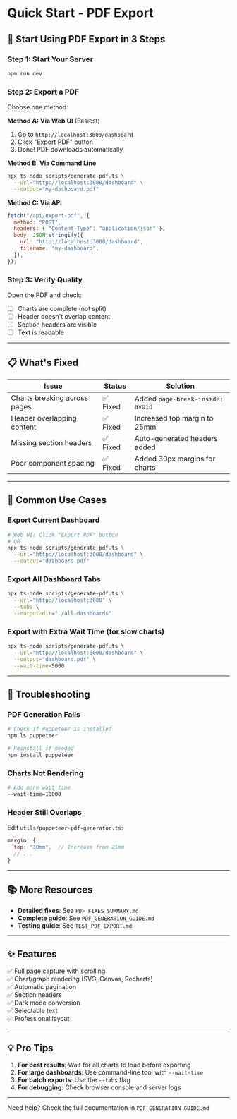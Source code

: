 # Quick Start - PDF Export

## 🚀 Start Using PDF Export in 3 Steps

### Step 1: Start Your Server

```bash
npm run dev
```

### Step 2: Export a PDF

Choose one method:

**Method A: Via Web UI** (Easiest)

1. Go to `http://localhost:3000/dashboard`
2. Click "Export PDF" button
3. Done! PDF downloads automatically

**Method B: Via Command Line**

```bash
npx ts-node scripts/generate-pdf.ts \
  --url="http://localhost:3000/dashboard" \
  --output="my-dashboard.pdf"
```

**Method C: Via API**

```javascript
fetch("/api/export-pdf", {
  method: "POST",
  headers: { "Content-Type": "application/json" },
  body: JSON.stringify({
    url: "http://localhost:3000/dashboard",
    filename: "my-dashboard",
  }),
});
```

### Step 3: Verify Quality

Open the PDF and check:

- [ ] Charts are complete (not split)
- [ ] Header doesn't overlap content
- [ ] Section headers are visible
- [ ] Text is readable

---

## 📋 What's Fixed

| Issue                        | Status   | Solution                         |
| ---------------------------- | -------- | -------------------------------- |
| Charts breaking across pages | ✅ Fixed | Added `page-break-inside: avoid` |
| Header overlapping content   | ✅ Fixed | Increased top margin to 25mm     |
| Missing section headers      | ✅ Fixed | Auto-generated headers added     |
| Poor component spacing       | ✅ Fixed | Added 30px margins for charts    |

---

## 🎯 Common Use Cases

### Export Current Dashboard

```bash
# Web UI: Click "Export PDF" button
# OR
npx ts-node scripts/generate-pdf.ts \
  --url="http://localhost:3000/dashboard" \
  --output="dashboard.pdf"
```

### Export All Dashboard Tabs

```bash
npx ts-node scripts/generate-pdf.ts \
  --url="http://localhost:3000" \
  --tabs \
  --output-dir="./all-dashboards"
```

### Export with Extra Wait Time (for slow charts)

```bash
npx ts-node scripts/generate-pdf.ts \
  --url="http://localhost:3000/dashboard" \
  --output="dashboard.pdf" \
  --wait-time=5000
```

---

## 🔧 Troubleshooting

### PDF Generation Fails

```bash
# Check if Puppeteer is installed
npm ls puppeteer

# Reinstall if needed
npm install puppeteer
```

### Charts Not Rendering

```bash
# Add more wait time
--wait-time=10000
```

### Header Still Overlaps

Edit `utils/puppeteer-pdf-generator.ts`:

```javascript
margin: {
  top: "30mm",  // Increase from 25mm
  // ...
}
```

---

## 📚 More Resources

- **Detailed fixes**: See `PDF_FIXES_SUMMARY.md`
- **Complete guide**: See `PDF_GENERATION_GUIDE.md`
- **Testing guide**: See `TEST_PDF_EXPORT.md`

---

## ✨ Features

✅ Full page capture with scrolling  
✅ Chart/graph rendering (SVG, Canvas, Recharts)  
✅ Automatic pagination  
✅ Section headers  
✅ Dark mode conversion  
✅ Selectable text  
✅ Professional layout

---

## 💡 Pro Tips

1. **For best results**: Wait for all charts to load before exporting
2. **For large dashboards**: Use command-line tool with `--wait-time`
3. **For batch exports**: Use the `--tabs` flag
4. **For debugging**: Check browser console and server logs

---

Need help? Check the full documentation in `PDF_GENERATION_GUIDE.md`
